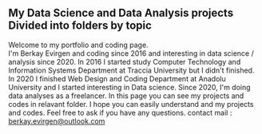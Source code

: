 ## My Data Science and Data Analysis projects Divided into folders by topic
Welcome to my portfolio and coding page.<br/>
I'm Berkay Evirgen and coding since 2016 and interesting in data science / analysis since 2020.
In 2016 I started study Computer Technology and Information Systems Department at Traccia University but I didn't finished.
In 2020 I finished Web Design and Coding Department at Anadolu University and I started interesting in Data science.
Since 2020, I'm doing data analyses as a freelancer.
In this page you can see my projects and codes in relavant folder.
I hope you can easily understand and my projects and codes.
Feel free to ask if you have any questions.
contact mail : berkay.evirgen@outlook.com
